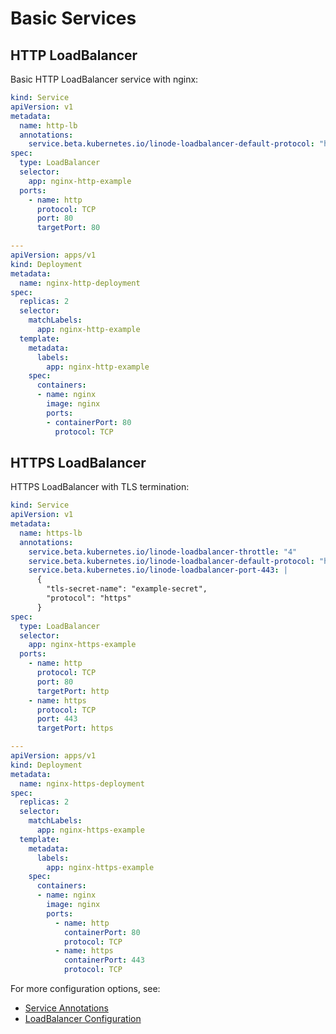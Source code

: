 # Basic Services

## HTTP LoadBalancer

Basic HTTP LoadBalancer service with nginx:

```yaml
kind: Service
apiVersion: v1
metadata:
  name: http-lb
  annotations:
    service.beta.kubernetes.io/linode-loadbalancer-default-protocol: "http"
spec:
  type: LoadBalancer
  selector:
    app: nginx-http-example
  ports:
    - name: http
      protocol: TCP
      port: 80
      targetPort: 80

---
apiVersion: apps/v1
kind: Deployment
metadata:
  name: nginx-http-deployment
spec:
  replicas: 2
  selector:
    matchLabels:
      app: nginx-http-example
  template:
    metadata:
      labels:
        app: nginx-http-example
    spec:
      containers:
      - name: nginx
        image: nginx
        ports:
        - containerPort: 80
          protocol: TCP
```

## HTTPS LoadBalancer

HTTPS LoadBalancer with TLS termination:

```yaml
kind: Service
apiVersion: v1
metadata:
  name: https-lb
  annotations:
    service.beta.kubernetes.io/linode-loadbalancer-throttle: "4"
    service.beta.kubernetes.io/linode-loadbalancer-default-protocol: "http"
    service.beta.kubernetes.io/linode-loadbalancer-port-443: |
      {
        "tls-secret-name": "example-secret",
        "protocol": "https"
      }
spec:
  type: LoadBalancer
  selector:
    app: nginx-https-example
  ports:
    - name: http
      protocol: TCP
      port: 80
      targetPort: http
    - name: https
      protocol: TCP
      port: 443
      targetPort: https

---
apiVersion: apps/v1
kind: Deployment
metadata:
  name: nginx-https-deployment
spec:
  replicas: 2
  selector:
    matchLabels:
      app: nginx-https-example
  template:
    metadata:
      labels:
        app: nginx-https-example
    spec:
      containers:
      - name: nginx
        image: nginx
        ports:
          - name: http
            containerPort: 80
            protocol: TCP
          - name: https
            containerPort: 443
            protocol: TCP
```

For more configuration options, see:
- [Service Annotations](../configuration/annotations.md)
- [LoadBalancer Configuration](../configuration/loadbalancer.md)
